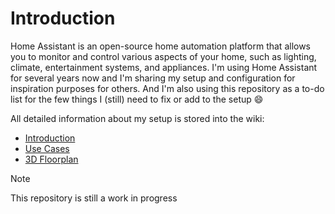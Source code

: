 # Introduction
Home Assistant is an open-source home automation platform that allows you to monitor and control various aspects of your home, such as lighting, climate, entertainment systems, and appliances. I'm using Home Assistant for several years now and I'm sharing my setup and configuration for inspiration purposes for others. And I'm also using this repository as a to-do list for the few things I (still) need to fix or add to the setup :smile:

All detailed information about my setup is stored into the wiki:
* [Introduction](https://github.com/EBOOZ/HomeAssistant/wiki/1.-Introduction)
* [Use Cases](https://github.com/EBOOZ/HomeAssistant/wiki/2.-Use-cases)
* [3D Floorplan](https://github.com/EBOOZ/HomeAssistant/wiki/3.-Floorplan)

> [!NOTE]
> This repository is still a work in progress
